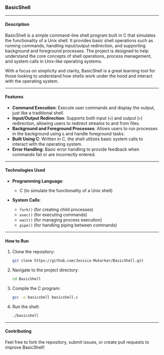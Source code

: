 ### **BasicShell**

---

#### **Description**

BasicShell is a simple command-line shell program built in C that simulates the functionality of a Unix shell. It provides basic shell operations such as running commands, handling input/output redirection, and supporting background and foreground processes. The project is designed to help understand the core concepts of shell operations, process management, and system calls in Unix-like operating systems.

With a focus on simplicity and clarity, BasicShell is a great learning tool for those looking to understand how shells work under the hood and interact with the operating system.

---

#### **Features**

- **Command Execution**: Execute user commands and display the output, just like a traditional shell.
- **Input/Output Redirection**: Supports both input (`<`) and output (`>`) redirection, allowing users to redirect streams to and from files.
- **Background and Foreground Processes**: Allows users to run processes in the background using `&` and handle foreground tasks.
- **Built Using C**: Written in C, the shell utilizes basic system calls to interact with the operating system.
- **Error Handling**: Basic error handling to provide feedback when commands fail or are incorrectly entered.

---

#### **Technologies Used**

- **Programming Language**:
  - C (to simulate the functionality of a Unix shell)
  
- **System Calls**:
  - `fork()` (for creating child processes)
  - `exec()` (for executing commands)
  - `wait()` (for managing process execution)
  - `pipe()` (for handling piping between commands)

---

#### **How to Run**

1. Clone the repository:
   ```bash
   git clone https://github.com/Jessica-Mukarker/BasicShell.git
   ```

2. Navigate to the project directory:
   ```bash
   cd BasicShell
   ```

3. Compile the C program:
   ```bash
   gcc -o basicshell basicshell.c
   ```

4. Run the shell:
   ```bash
   ./basicshell
   ```

---

#### **Contributing**

Feel free to fork the repository, submit issues, or create pull requests to improve BasicShell!

